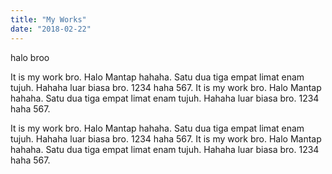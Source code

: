 ```yaml
---
title: "My Works"
date: "2018-02-22"
---
```


halo broo

It is my work bro. Halo Mantap hahaha. Satu dua tiga empat limat enam tujuh.
Hahaha luar biasa bro. 1234 haha 567. It is my work bro. Halo Mantap hahaha. Satu dua tiga empat limat enam tujuh. Hahaha luar biasa bro. 1234 haha 567.

It is my work bro. Halo Mantap hahaha. Satu dua tiga empat limat enam tujuh.
Hahaha luar biasa bro. 1234 haha 567. It is my work bro. Halo Mantap hahaha. Satu dua tiga empat limat enam tujuh. Hahaha luar biasa bro. 1234 haha 567.
